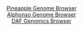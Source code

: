 <div id="Pineapple_Genome_Browser" align="center">
  <a href="https://igv.org/app/?sessionURL=blob:zZRda9swFIb_i6BlA8e2rMapDWW4.ViTfrdLvLQUo9iyo1aWXEmx64b896lhYzcdNBcbA11IhyOd97znQWtQE6mo4CAEng27NoTAAmopmltcVoxc4JIoEOaYKWIBSXIiCU8JCNcgx0rj6c2ZubnUulKh41BddUrMC2ErZOMSvwqOG2WnonT6gjG8EBJrIZVzLHEtHFrUnYYscFXZpjayu06GNXYwq5aCK.FUhBdJY95LfoWSgnBRkqRcMU23AhKjx2jM7Bx_ieLbKE2JUqekHWdH0ek4mqHh9O6r37.bXp7EUz_ev6UFx3olyRFtLjF7jKPZ47TsX2fxfMZGrb_njeYqT_fQYH_4UlFJ1BHswUPkI.QGxhrKM_LyP3VtFt2x80lfD9HZMY3b0WwQoLR4nu15x4PuaXWSNe91Dl2wsQAT6cqwANKl7IXQtZDrW13P77xt4aHlbv2RgoLw_sECWuL0yaTfr4FuK0MMUOR5tYXHAkJmRIKwE7huDwaB1z3oHbhBADfWGqwk.3vmjqY3Qc_1Is_zk5wybXDOEsUrZWPO7TrN7eJ1RzcrNOizl0mr6dVjO6xncHRJzwdXaJ6O_.ClBUzp7QBNox9R9E.4.4gQWy92hW18oQ1cCzVsz789PQ8mOX0y59fvZ9fz3gWP3rXo7Q_azZ5cyBJrk28i5viTuBpLirk2gZoquqCM6jY2TooGhNAzo7BAKpgwJAJZLD65lmvBrvv5N6Bo87D5AQ--">Pineapple Genome Browser</a>
</div>
<div id="Alphonso_Genome_Browser" align="center">
  <a href="https://igv.org/app/?sessionURL=blob:zZJdT9swGIX_iyXQJqX5_mgioSmFFmj5UkvoAKHISZzU4Nip7TQtVf87Htq0myHRi02TfGG_eu33nONnC1aIC8woiICtW55uWUADYsG6Gawbgq5gjQSISkgE0gBHJeKI5ghEW1BCIWEyvVA3F1I2IjIMLJteDWnFdOHosIavjMJO6DmrjWNGCMwYh5JxYQw4XDEDV6tehzLYNLqa7eieUUAJDUiaBaOCGQ2iVdqp99JfpbRClNUorVsi8buAVOlRGgu9hN_i.SzOcyTEBG3Oi6N4ch7fOcPk4dQ_fkiuz.aJPz.c4YpC2XJ0lA3Q7fIuaPtz2yRF5o675Zl_sm7jiXvgnBwO1w3mSBxZgdV3fMf1XRUMpgVa_0.e1cJ7.ob3C.8maeOr6yq8dGcj_nJ.V47Pwvv.5Qe.dxogLG8VByBf8CCyTM0xfc2z_d6PrdXXTDNU6XCGQfT4pAHJYf6i2h.3QG4aRQsQaNm.g6MBxgvEQdQLTTOwwtD23MA1w9DaaVvQcvL3oh0l0zAw7di2_bTERCqUi1TQRuiQUn2Vl3r1umeWhFmLxO1GrH98OrGHzxcPw.yZbAbjaf7HLD3lX41._z5l9DOK_gl1nxGiy2xf1MLqwB58nwbhDXHX46vkYkBvEwJHQ5wMug8D2i.ckvEaStWvKur4k7cV5BhSqQorLHCGCZabucqRdSCybEdhC3JGmOIQ8Cr7YmqmZnnm1994Orun3Rs-">Alphonso Genome Browser</a>
</div>


<div id="DAF_Genomics_Browser" align="center">
  <a href="https://igv.org/app/?sessionURL=blob:tZFra9swFIb_i6D95Ps1NoThpMkasmakrhdIKeHMPo7NZMuR5KZdyH.f8FoGuzAGHUhC4lzeV.c5kUfkomYtiYlj2L5h20QjomLHFJqO4goaFCQugQrUCMcSObY5kvhEShASstsPqrKSshOxaRZQ6ntsWVPnwhCuAZ0uWC8rVKm6Y0ADX1kLR2HkrFHJEkygXcVawUzIcxRCt8wO2_3uCOp4je2GlrhreirrQXWnTChjhVGCclu3BT79xch_UFarfpds0mSoX.Lzohgny0XyyZ1l2_fBdJt9vN5kweYyrfctyJ7j2LWmMjvc3CXZVbFYXziTgi0zGl3P5j6bXbhXl7OnruYoxnZoj9zAdUcjctYIZXmvIJC84nZse1rojDTH8_SXq.sHagqc1SS.f9CI5JB_Uen3JyKfO4WKCDz0AzWNMF4gJ7EeWVZoR5Hje6FnRZF91k6k5_SNWc6z2yi0nMRxAuMzNEq_rOkwQCX0a_CtQP7UWe1_BQXgV48ina7SVVLSyXw6sdZrse0OwH6LKVLu__itkvEGpAp9f75AAarUGmzlDyru.eH8DQ--">DAF Genomics Browser</a>
</div>
